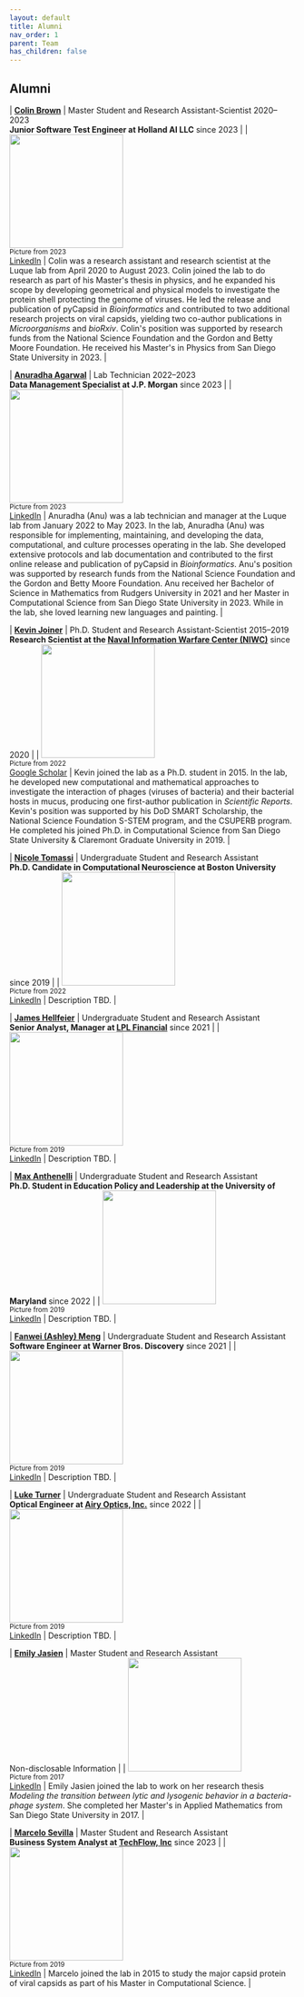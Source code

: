 ```yaml
---
layout: default
title: Alumni
nav_order: 1
parent: Team
has_children: false
---
```


## Alumni 

| [**Colin Brown**](#colin-brown) | Master Student and Research Assistant-Scientist 2020–2023  <br> **Junior Software Test Engineer at Holland AI LLC** since 2023 |
| <img src="images/colin_brown.jpg" width="200"> <br> <sub> Picture from 2023 </sub> <br> [LinkedIn]([?](https://www.linkedin.com/in/colin-travis-brown/)) | Colin was a research assistant and research scientist at the Luque lab from April 2020 to August 2023. Colin joined the lab to do research as part of his Master's thesis in physics, and he expanded his scope by developing geometrical and physical models to investigate the protein shell protecting the genome of viruses. He led the release and publication of pyCapsid in *Bioinformatics* and contributed to two additional research projects on viral capsids, yielding two co-author publications in *Microorganisms* and *bioRxiv*. Colin's position was supported by research funds from the National Science Foundation and the Gordon and Betty Moore Foundation. He received his Master's in Physics from San Diego State University in 2023. |

| [**Anuradha Agarwal**](#anuradha-agarwal) | Lab Technician 2022–2023  <br> **Data Management Specialist at J.P. Morgan** since 2023 |
| <img src="images/anu_agarwal.jpg" width="200"> <br> <sub> Picture from 2023 </sub> <br> [LinkedIn](https://www.linkedin.com/in/anuradhagarwal/) | Anuradha (Anu) was a lab technician and manager at the Luque lab from January 2022 to May 2023. In the lab, Anuradha (Anu) was responsible for implementing, maintaining, and developing the data, computational, and culture processes operating in the lab. She developed extensive protocols and lab documentation and contributed to the first online release and publication of pyCapsid in *Bioinformatics*. Anu's position was supported by research funds from the National Science Foundation and the Gordon and Betty Moore Foundation. Anu received her Bachelor of Science in Mathematics from Rudgers University in 2021 and her Master in Computational Science from San Diego State University in 2023. While in the lab, she loved learning new languages and painting. | 


| [**Kevin Joiner**](#kevin-joiner) | Ph.D. Student and Research Assistant-Scientist 2015–2019  <br> **Research Scientist at the [Naval Information Warfare Center (NIWC)](https://www.niwcpacific.navy.mil/careers/)** since 2020 |
| <img src="images/kevin_joiner.jpg" width="200"> <br> <sub> Picture from 2022 </sub> <br> [Google Scholar]([https://scholar.google.com/citations?user=ytvnI68AAAAJ&hl=en](https://scholar.google.com/citations?hl=en&user=uHiSo1UAAAAJ)) | Kevin joined the lab as a Ph.D. student in 2015. In the lab, he developed new computational and mathematical approaches to investigate the interaction of phages (viruses of bacteria) and their bacterial hosts in mucus, producing one first-author publication in *Scientific Reports*. Kevin's position was supported by his DoD SMART Scholarship, the National Science Foundation S-STEM program, and the CSUPERB program. He completed his joined Ph.D. in Computational Science from San Diego State University & Claremont Graduate University in 2019.  | 

| [**Nicole Tomassi**](#nicole-tomassi) | Undergraduate Student and Research Assistant  <br> **Ph.D. Candidate in Computational Neuroscience  at Boston University** since 2019 |
| <img src="images/nicole_tomassi.png" width="200"> <br> <sub> Picture from 2022 </sub> <br> [LinkedIn](https://www.linkedin.com/in/nicole-tomassi-62151714b/) | Description TBD.  | 

| [**James Hellfeier**](#james-hellfeier) | Undergraduate Student and Research Assistant  <br> **Senior Analyst, Manager at [LPL Financial](https://www.lpl.com/)** since 2021 |
| <img src="images/james_hellfeier.PNG" width="200"> <br> <sub> Picture from 2019 </sub> <br> [LinkedIn](https://www.linkedin.com/in/james-hellfeier/) | Description TBD.  | 

| [**Max Anthenelli**](#max-anthenelli) | Undergraduate Student and Research Assistant  <br> **Ph.D. Student in Education Policy and Leadership at the University of Maryland** since 2022 |
| <img src="images/max_anthenelli.jpeg" width="200"> <br> <sub> Picture from 2019 </sub> <br> [LinkedIn](https://www.linkedin.com/in/max-anthenelli-642b8a116/) | Description TBD.  | 

| [**Fanwei (Ashley) Meng**](#ashley-meng) | Undergraduate Student and Research Assistant  <br> **Software Engineer at Warner Bros. Discovery** since 2021 |
| <img src="images/ashely_meng.jpeg" width="200"> <br> <sub> Picture from 2019 </sub> <br> [LinkedIn](https://www.linkedin.com/in/fanwei-meng-1018/) | Description TBD.  | 

| [**Luke Turner**](#luke-turner) | Undergraduate Student and Research Assistant  <br> **Optical Engineer at [Airy Optics, Inc.](https://www.linkedin.com/company/airy-optics/)** since 2022 |
| <img src="images/luke_turner.PNG" width="200"> <br> <sub> Picture from 2019 </sub> <br> [LinkedIn](https://www.linkedin.com/in/luke-turner-509b87102/) | Description TBD.  | 

| [**Emily Jasien**](#emily-jasien) | Master Student and Research Assistant  <br> Non-disclosable Information |
| <img src="images/emily_jasien.png" width="200"> <br> <sub> Picture from 2017 </sub> <br> [LinkedIn](https://www.linkedin.com/in/emily-jasien-759a9a13b/) | Emily Jasien joined the lab to work on her research thesis *Modeling the transition between lytic and lysogenic behavior in a bacteria-phage system*. She completed her Master's in Applied Mathematics from San Diego State University in 2017.  | 

| [**Marcelo Sevilla**](#marcelo-sevilla) | Master Student and Research Assistant  <br> **Business System Analyst at [TechFlow, Inc](https://www.linkedin.com/company/techflow-inc./)** since 2023 |
| <img src="images/marcelosevilla.jpeg" width="200"> <br> <sub> Picture from 2019 </sub> <br> [LinkedIn](https://www.linkedin.com/in/marcelo-sevilla-74536450/) | Marcelo joined the lab in 2015 to study the major capsid protein of viral capsids as part of his Master in Computational Science. | 


